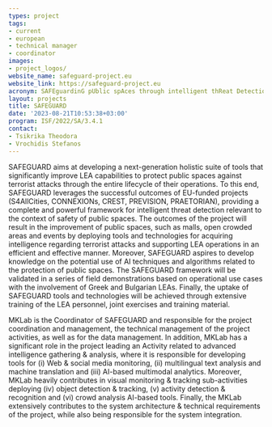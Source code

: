 ```yaml
---
types: project
tags:
- current
- european
- technical manager 
- coordinator
images:
- project_logos/
website_name: safeguard-project.eu
website_link: https://safeguard-project.eu
acronym: SAFEguardinG pUblic spAces through intelligent thReat Detection tools
layout: projects
title: SAFEGUARD
date: '2023-08-21T10:53:38+03:00'
program: ISF/2022/SA/3.4.1 
contact: 
- Tsikrika Theodora
- Vrochidis Stefanos
---
```


<p>
SAFEGUARD aims at developing a next-generation holistic suite of tools that significantly improve LEA capabilities to protect public spaces against terrorist attacks through the entire lifecycle of their operations. To this end, SAFEGUARD leverages the successful outcomes of EU-funded projects (S4AllCities, CONNEXIONs, CREST, PREVISION, PRAETORIAN), providing a complete and powerful framework for intelligent threat detection relevant to the context of safety of public spaces. The outcomes of the project will result in the improvement of public spaces, such as malls, open crowded areas and events by deploying tools and technologies for acquiring intelligence regarding terrorist attacks and supporting LEA operations in an efficient and effective manner. Moreover, SAFEGUARD aspires to develop knowledge on the potential use of AI techniques and algorithms related to the protection of public spaces. The SAFEGUARD framework will be validated in a series of field demonstrations based on operational use cases with the involvement of Greek and Bulgarian LEAs. Finally, the uptake of SAFEGUARD tools and technologies will be achieved through extensive training of the LEA personnel, joint exercises and training material.
</p>
<p>
MKLab is the Coordinator of SAFEGUARD and responsible for the project coordination and management, the technical management of the project activities, as well as for the data management. In addition, MKLab has a significant role in the project leading an Activity related to advanced intelligence gathering & analysis, where it is responsible for developing tools for (i) Web & social media monitoring, (ii) multilingual text analysis and machine translation and (iii) AI-based multimodal analytics. Moreover, MKLab heavily contributes in visual monitoring & tracking sub-activities deploying (iv) object detection & tracking, (v) activity detection & recognition and (vi) crowd analysis AI-based tools. Finally, the MKLab extensively contributes to the system architecture & technical requirements of the project, while also being responsible for the system integration.
</p>